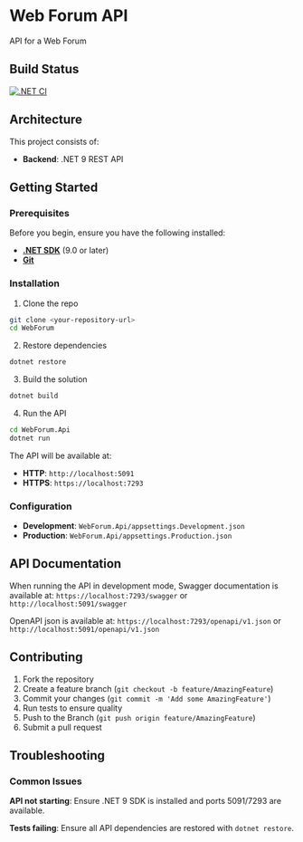 # Web Forum API

API for a Web Forum

## Build Status

[![.NET CI](https://github.com/JunaidZA/WebForum/actions/workflows/dotnet-ci.yml/badge.svg)](https://github.com/JunaidZA/WebForum/actions/workflows/dotnet-ci.yml)

## Architecture

This project consists of:
- **Backend**: .NET 9 REST API

## Getting Started

### Prerequisites

Before you begin, ensure you have the following installed:

- **[.NET SDK](https://dotnet.microsoft.com/download)** (9.0 or later)
- **[Git](https://git-scm.com/)**

### Installation
1. Clone the repo
```sh
git clone <your-repository-url>
cd WebForum
```

2. Restore dependencies
```sh
dotnet restore
```

3. Build the solution
```sh
dotnet build
```

4. Run the API
```sh
cd WebForum.Api
dotnet run
```

The API will be available at:
- **HTTP**: `http://localhost:5091`
- **HTTPS**: `https://localhost:7293`

### Configuration

- **Development**: `WebForum.Api/appsettings.Development.json`
- **Production**: `WebForum.Api/appsettings.Production.json`

## API Documentation

When running the API in development mode, Swagger documentation is available at:
`https://localhost:7293/swagger` or `http://localhost:5091/swagger`

OpenAPI json is available at:
`https://localhost:7293/openapi/v1.json` or `http://localhost:5091/openapi/v1.json`

## Contributing

1. Fork the repository
2. Create a feature branch (`git checkout -b feature/AmazingFeature`)
3. Commit your changes (`git commit -m 'Add some AmazingFeature'`)
4. Run tests to ensure quality
4. Push to the Branch (`git push origin feature/AmazingFeature`)
5. Submit a pull request

## Troubleshooting

### Common Issues

**API not starting**: Ensure .NET 9 SDK is installed and ports 5091/7293 are available.

**Tests failing**: Ensure all API dependencies are restored with `dotnet restore`.

